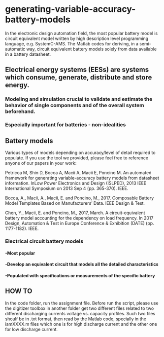 # generating-variable-accuracy-battery-models
In the electronic design automation field, the most popular battery model is circuit equivalent model written by high description level programming language, e.g. SystemC-AMS. The Matlab codes for deriving, in a semi-automatic way, circuit equivalent battery models solely from data available in a battery datasheet. 

## Electrical energy systems (EESs) are systems which consume, generate, distribute and store energy.

### Modeling and simulation crucial to validate and estimate the behavior of single components and of the overall system beforehand.
### Especially important for batteries - non-idealities

## Battery models
Various types of models depending on accuracy/level of detail required to populate. If you use the tool we provided, please feel free to reference anyone of our papers in your work:

Petricca M, Shin D, Bocca A, Macii A, Macii E, Poncino M. An automated framework for generating variable-accuracy battery models from datasheet information. InLow Power Electronics and Design (ISLPED), 2013 IEEE International Symposium on 2013 Sep 4 (pp. 365-370). IEEE.

Bocca, A., Macii, A., Macii, E. and Poncino, M., 2017. Composable Battery Model Templates Based on Manufacturers’ Data. IEEE Design & Test.

Chen, Y., Macii, E. and Poncino, M., 2017, March. A circuit-equivalent battery model accounting for the dependency on load frequency. In 2017 Design, Automation & Test in Europe Conference & Exhibition (DATE) (pp. 1177-1182). IEEE.


### Electrical circuit battery models

#### -Most popular
#### -Develop an equivalent circuit that models all the detailed characteristics
#### -Populated with specifications or measurements of the specific battery

## HOW TO 

In the code folder, run the assignment file. Before run the script, please use the digitizer toolbox in another folder get two different files related to two different discharging currents voltage vs. capacity profiles. Such two files shoulf be in .txt format, then read by the Matlab code, specially in the iamXXXX.m files which one is for high discharge current and the other one for low discharge current. 



